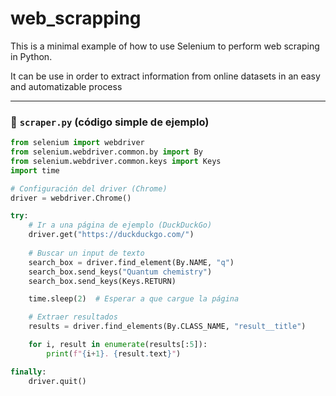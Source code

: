 # web_scrapping
This is a minimal example of how to use Selenium to perform web scraping in Python.

It can be use in order to extract information from online datasets in an easy and automatizable process

---

### 📄 `scraper.py` (código simple de ejemplo)

```python
from selenium import webdriver
from selenium.webdriver.common.by import By
from selenium.webdriver.common.keys import Keys
import time

# Configuración del driver (Chrome)
driver = webdriver.Chrome()

try:
    # Ir a una página de ejemplo (DuckDuckGo)
    driver.get("https://duckduckgo.com/")
    
    # Buscar un input de texto
    search_box = driver.find_element(By.NAME, "q")
    search_box.send_keys("Quantum chemistry")
    search_box.send_keys(Keys.RETURN)

    time.sleep(2)  # Esperar a que cargue la página

    # Extraer resultados
    results = driver.find_elements(By.CLASS_NAME, "result__title")

    for i, result in enumerate(results[:5]):
        print(f"{i+1}. {result.text}")

finally:
    driver.quit()
